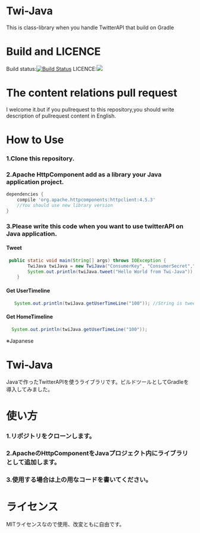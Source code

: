 # Twi-Java
This is class-library when you handle TwitterAPI that build on Gradle
# Build and LICENCE
Build status:[![Build Status](https://travis-ci.org/ItinoseSan/Twi-Java.svg?branch=master)](https://travis-ci.org/ItinoseSan/Twi-Java) LICENCE:[![](http://img.shields.io/badge/license-MIT-blue.svg?style=flat)](https://github.com/ItinoseSan/Twi-Java/blob/master/TwitterAPI/LICENCE)
# The content relations pull request
I welcome it.but if you pullrequest to this repository,you should write description of pullrequest content in English.
# How to Use
### 1.Clone this repository.
### 2.Apache HttpComponent add as a library your Java application project.
```build.gradle
dependencies {
    compile 'org.apache.httpcomponents:httpclient:4.5.3'
    //You should use new library version
}
```
### 3.Please write this code when you want to use twitterAPI on Java application.
#### Tweet
```Java
 public static void main(String[] args) throws IOException {
        TwiJava twiJava = new TwiJava("ConsumerKey", "ConsumerSecret","AccessToken", "AccessTokenSecret");
        System.out.println(twiJava.tweet("Hello World from Twi-Java"));
    }
```  
#### Get UserTimeline
```Java
   System.out.println(twiJava.getUserTimeLine("100")); //String is tweet count 
```
#### Get HomeTimeline
```Java
  System.out.println(twiJava.getUserTimeLine("100")); 
```

※Japanese

# Twi-Java
Javaで作ったTwitterAPIを使うライブラリです。ビルドツールとしてGradleを導入してみました。
# 使い方
### 1.リポジトリをクローンします。
### 2.ApacheのHttpComponentをJavaプロジェクト内にライブラリとして追加します。
### 3.使用する場合は上の用なコードを書いてください。
# ライセンス
MITライセンスなので使用、改変ともに自由です。

    

